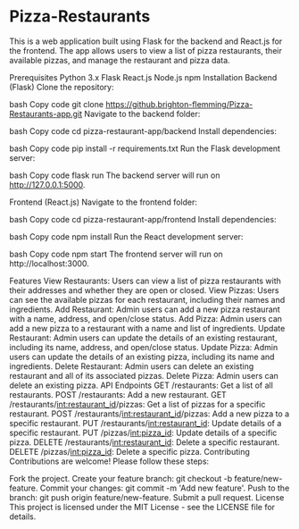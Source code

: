 # Pizza-Restaurants

This is a web application built using Flask for the backend and React.js for the frontend. The app allows users to view a list of pizza restaurants, their available pizzas, and manage the restaurant and pizza data.

Prerequisites
Python 3.x
Flask
React.js
Node.js
npm
Installation
Backend (Flask)
Clone the repository:

bash
Copy code
git clone https://github.brighton-flemming/Pizza-Restaurants-app.git
Navigate to the backend folder:

bash
Copy code
cd pizza-restaurant-app/backend
Install dependencies:

bash
Copy code
pip install -r requirements.txt
Run the Flask development server:

bash
Copy code
flask run
The backend server will run on http://127.0.0.1:5000.

Frontend (React.js)
Navigate to the frontend folder:

bash
Copy code
cd pizza-restaurant-app/frontend
Install dependencies:

bash
Copy code
npm install
Run the React development server:

bash
Copy code
npm start
The frontend server will run on http://localhost:3000.

Features
View Restaurants: Users can view a list of pizza restaurants with their addresses and whether they are open or closed.
View Pizzas: Users can see the available pizzas for each restaurant, including their names and ingredients.
Add Restaurant: Admin users can add a new pizza restaurant with a name, address, and open/close status.
Add Pizza: Admin users can add a new pizza to a restaurant with a name and list of ingredients.
Update Restaurant: Admin users can update the details of an existing restaurant, including its name, address, and open/close status.
Update Pizza: Admin users can update the details of an existing pizza, including its name and ingredients.
Delete Restaurant: Admin users can delete an existing restaurant and all of its associated pizzas.
Delete Pizza: Admin users can delete an existing pizza.
API Endpoints
GET /restaurants: Get a list of all restaurants.
POST /restaurants: Add a new restaurant.
GET /restaurants/<int:restaurant_id>/pizzas: Get a list of pizzas for a specific restaurant.
POST /restaurants/<int:restaurant_id>/pizzas: Add a new pizza to a specific restaurant.
PUT /restaurants/<int:restaurant_id>: Update details of a specific restaurant.
PUT /pizzas/<int:pizza_id>: Update details of a specific pizza.
DELETE /restaurants/<int:restaurant_id>: Delete a specific restaurant.
DELETE /pizzas/<int:pizza_id>: Delete a specific pizza.
Contributing
Contributions are welcome! Please follow these steps:

Fork the project.
Create your feature branch: git checkout -b feature/new-feature.
Commit your changes: git commit -m 'Add new feature'.
Push to the branch: git push origin feature/new-feature.
Submit a pull request.
License
This project is licensed under the MIT License - see the LICENSE file for details.

